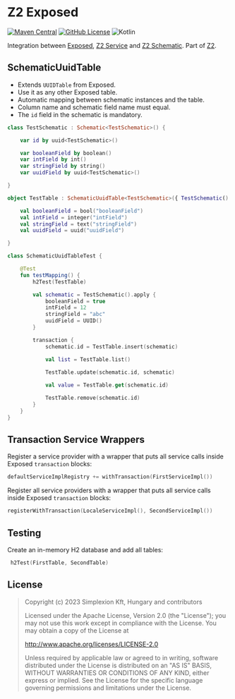 # Z2 Exposed

[![Maven Central](https://img.shields.io/maven-central/v/hu.simplexion.z2/z2-exposed-runtime)](https://mvnrepository.com/artifact/hu.simplexion.z2/z2-exposed-runtime)
[![GitHub License](https://img.shields.io/badge/license-Apache%20License%202.0-blue.svg?style=flat)](http://www.apache.org/licenses/LICENSE-2.0)
![Kotlin](https://img.shields.io/github/languages/top/spxbhuhb/z2-exposed)

Integration between [Exposed](https://github.com/JetBrains/Exposed),
[Z2 Service](https://github.com/spxbhuhb/z2-service) and
[Z2 Schematic](https://github.com/spxbhuhb/z2-schematic).
Part of [Z2](https://github.com/spxbhuhb/z2).

## SchematicUuidTable

* Extends `UUIDTable` from Exposed.
* Use it as any other Exposed table.
* Automatic mapping between schematic instances and the table.
* Column name and schematic field name must equal.
* The `id` field in the schematic is mandatory.

```kotlin
class TestSchematic : Schematic<TestSchematic>() {

    var id by uuid<TestSchematic>()

    var booleanField by boolean()
    var intField by int()
    var stringField by string()
    var uuidField by uuid<TestSchematic>()

}

object TestTable : SchematicUuidTable<TestSchematic>({ TestSchematic() }) {

    val booleanField = bool("booleanField")
    val intField = integer("intField")
    val stringField = text("stringField")
    val uuidField = uuid("uuidField")

}

class SchematicUuidTableTest {

    @Test
    fun testMapping() {
        h2Test(TestTable)

        val schematic = TestSchematic().apply {
            booleanField = true
            intField = 12
            stringField = "abc"
            uuidField = UUID()
        }

        transaction {
            schematic.id = TestTable.insert(schematic)

            val list = TestTable.list()
            
            TestTable.update(schematic.id, schematic)

            val value = TestTable.get(schematic.id)

            TestTable.remove(schematic.id)
        }
    }
}
```

## Transaction Service Wrappers

Register a service provider with a wrapper that puts all service calls inside 
Exposed `transaction` blocks:

```kotlin
defaultServiceImplRegistry += withTransaction(FirstServiceImpl())
```

Register all service providers with a wrapper that puts all service calls inside
Exposed `transaction` blocks:

```kotlin
registerWithTransaction(LocaleServiceImpl(), SecondServiceImpl())
```

## Testing

Create an in-memory H2 database and add all tables:

```kotlin
 h2Test(FirstTable, SecondTable)
```

## License

> Copyright (c) 2023 Simplexion Kft, Hungary and contributors
>
> Licensed under the Apache License, Version 2.0 (the "License");
> you may not use this work except in compliance with the License.
> You may obtain a copy of the License at
>
>    http://www.apache.org/licenses/LICENSE-2.0
>
> Unless required by applicable law or agreed to in writing, software
> distributed under the License is distributed on an "AS IS" BASIS,
> WITHOUT WARRANTIES OR CONDITIONS OF ANY KIND, either express or implied.
> See the License for the specific language governing permissions and
> limitations under the License.
